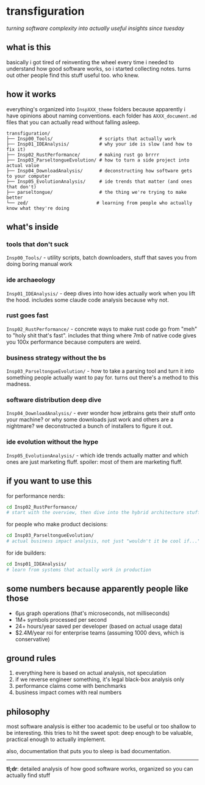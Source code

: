 # transfiguration

*turning software complexity into actually useful insights since tuesday*

## what is this

basically i got tired of reinventing the wheel every time i needed to understand how good software works, so i started collecting notes. turns out other people find this stuff useful too. who knew.

## how it works

everything's organized into `InspXXX_theme` folders because apparently i have opinions about naming conventions. each folder has `AXXX_document.md` files that you can actually read without falling asleep.

```
transfiguration/
├── Insp00_Tools/                 # scripts that actually work
├── Insp01_IDEAnalysis/           # why your ide is slow (and how to fix it)
├── Insp02_RustPerformance/       # making rust go brrrr  
├── Insp03_ParseltongueEvolution/ # how to turn a side project into actual value
├── Insp04_DownloadAnalysis/      # deconstructing how software gets to your computer
├── Insp05_EvolutionAnalysis/     # ide trends that matter (and ones that don't)
├── parseltongue/                 # the thing we're trying to make better
└── zed/                         # learning from people who actually know what they're doing
```

## what's inside

### tools that don't suck
`Insp00_Tools/` - utility scripts, batch downloaders, stuff that saves you from doing boring manual work

### ide archaeology  
`Insp01_IDEAnalysis/` - deep dives into how ides actually work when you lift the hood. includes some claude code analysis because why not.

### rust goes fast
`Insp02_RustPerformance/` - concrete ways to make rust code go from "meh" to "holy shit that's fast". includes that thing where 7mb of native code gives you 100x performance because computers are weird.

### business strategy without the bs
`Insp03_ParseltongueEvolution/` - how to take a parsing tool and turn it into something people actually want to pay for. turns out there's a method to this madness.

### software distribution deep dive
`Insp04_DownloadAnalysis/` - ever wonder how jetbrains gets their stuff onto your machine? or why some downloads just work and others are a nightmare? we deconstructed a bunch of installers to figure it out.

### ide evolution without the hype
`Insp05_EvolutionAnalysis/` - which ide trends actually matter and which ones are just marketing fluff. spoiler: most of them are marketing fluff.

## if you want to use this

for performance nerds:
```bash
cd Insp02_RustPerformance/
# start with the overview, then dive into the hybrid architecture stuff
```

for people who make product decisions:
```bash
cd Insp03_ParseltongueEvolution/
# actual business impact analysis, not just "wouldn't it be cool if..."
```

for ide builders:
```bash
cd Insp01_IDEAnalysis/
# learn from systems that actually work in production
```

## some numbers because apparently people like those

- 6μs graph operations (that's microseconds, not milliseconds)
- 1M+ symbols processed per second
- 24+ hours/year saved per developer (based on actual usage data)
- $2.4M/year roi for enterprise teams (assuming 1000 devs, which is conservative)

## ground rules

1. everything here is based on actual analysis, not speculation
2. if we reverse engineer something, it's legal black-box analysis only  
3. performance claims come with benchmarks
4. business impact comes with real numbers

## philosophy

most software analysis is either too academic to be useful or too shallow to be interesting. this tries to hit the sweet spot: deep enough to be valuable, practical enough to actually implement.

also, documentation that puts you to sleep is bad documentation.

---

**tl;dr**: detailed analysis of how good software works, organized so you can actually find stuff
